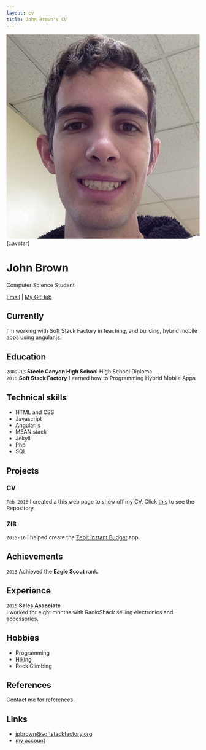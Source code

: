```yaml
---
layout: cv
title: John Brown's CV
---
```


![John](./media/22.JPEG){:.avatar}

# John Brown
Computer Science Student
 <!--and Technology aficionado-->

<div id="webaddress">
<a href="mailto:jpbrown@softstackfactory.org">Email</a>
|
<i class="fa fa-github"></i> <a href="http://github.com/jbrownssf">My GitHub</a>
<!--|-->
<!--<i class="fa fa-twitter"></i> <a href="http://twitter.com/">mytwitteraccount</a>-->
</div>


## Currently

I'm working with Soft Stack Factory in teaching, and building, hybrid mobile apps using angular.js.

## Education

`2009-13`
__Steele Canyon High School__ High School Diploma
<br>
`2015`
__Soft Stack Factory__ Learned how to Programming Hybrid Mobile Apps

## Technical skills

* HTML and CSS
* Javascript
* Angular.js
* MEAN stack
* Jekyll
* Php
* SQL

## Projects

### CV
`Feb 2016`
I created a this web page to show off my CV. Click <a href="https://github.com/jbrownssf/jbrownssf.github.io" target="_blank">this</a> to see the Repository.

### ZIB
`2015-16`
I helped create the <a href="https://app.zebitinstantbudget.com" target="_blank">Zebit Instant Budget</a> app.

## Achievements
`2013`
Achieved the __Eagle Scout__ rank.

## Experience

`2015`
__Sales Associate__ <br>
I worked for eight months with RadioShack selling electronics and accessories.

## Hobbies

* Programming
* Hiking
* Rock Climbing 
 
## References
Contact me for references.

## Links

* <i class="fa fa-envelope"></i> <a href="mailto:jpbrown@softstackfactory.org">jpbrown@softstackfactory.org</a><br />
* <i class="fa fa-github"></i> <a href="http://github.com/jbrownssf">my account</a><br />
<!--* <i class="fa fa-twitter"></i> <a href="http://twitter.com/">mytwitteraccount</a><br />-->
<!--* <i class="fa fa-stack-overflow"></i> <a href="http://stackoverflow.com/">SO Account</a>-->
<!--* <i class="fa fa-google"></i> <a href="http://scholar.google.com/">scholar</a>-->
